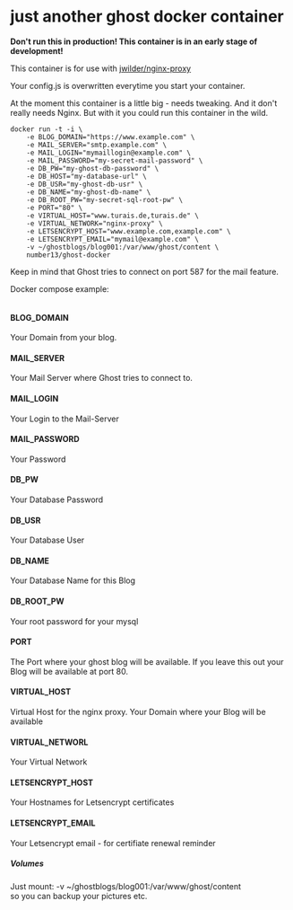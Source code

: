 # just another ghost docker container

**Don't run this in production! This container is in an early stage of development!**

This container is for use with [jwilder/nginx-proxy](https://github.com/jwilder/nginx-proxy)

Your config.js is overwritten everytime you start your container.

At the moment this container is a little big - needs tweaking. And it don't really
needs Nginx. But with it you could run this container in the wild.

```
docker run -t -i \
    -e BLOG_DOMAIN="https://www.example.com" \
    -e MAIL_SERVER="smtp.example.com" \
    -e MAIL_LOGIN="mymaillogin@example.com" \
    -e MAIL_PASSWORD="my-secret-mail-password" \
    -e DB_PW="my-ghost-db-password" \
    -e DB_HOST="my-database-url" \
    -e DB_USR="my-ghost-db-usr" \
    -e DB_NAME="my-ghost-db-name" \
    -e DB_ROOT_PW="my-secret-sql-root-pw" \
    -e PORT="80" \
    -e VIRTUAL_HOST="www.turais.de,turais.de" \
    -e VIRTUAL_NETWORK="nginx-proxy" \
    -e LETSENCRYPT_HOST="www.example.com,example.com" \
    -e LETSENCRYPT_EMAIL="mymail@example.com" \
    -v ~/ghostblogs/blog001:/var/www/ghost/content \
    number13/ghost-docker
```

Keep in mind that Ghost tries to connect on port 587 for the mail feature.

Docker compose example:
```

```

#### BLOG_DOMAIN
Your Domain from your blog.

#### MAIL_SERVER
Your Mail Server where Ghost tries to connect to.

#### MAIL_LOGIN
Your Login to the Mail-Server

#### MAIL_PASSWORD
Your Password

#### DB_PW
Your Database Password

#### DB_USR
Your Database User

#### DB_NAME
Your Database Name for this Blog

#### DB_ROOT_PW
Your root password for your mysql

#### PORT
The Port where your ghost blog will be available. If you leave this out your Blog will be available at port 80.

#### VIRTUAL_HOST
Virtual Host for the nginx proxy. Your Domain where your Blog will be available

#### VIRTUAL_NETWORL
Your Virtual Network

#### LETSENCRYPT_HOST
Your Hostnames for Letsencrypt certificates

#### LETSENCRYPT_EMAIL
Your Letsencrypt email - for certifiate renewal reminder


##### Volumes
Just mount:
-v ~/ghostblogs/blog001:/var/www/ghost/content \
so you can backup your pictures etc.


